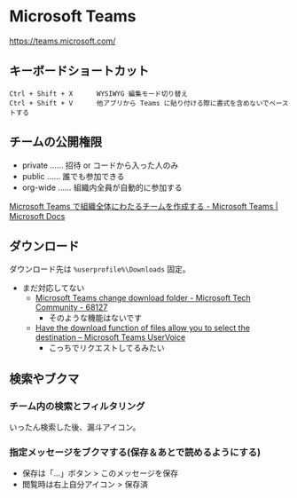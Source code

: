 # Microsoft Teams
https://teams.microsoft.com/

## キーボードショートカット

```
Ctrl + Shift + X      WYSIWYG 編集モード切り替え
Ctrl + Shift + V      他アプリから Teams に貼り付ける際に書式を含めないでペーストする
```

## チームの公開権限
- private …… 招待 or コードから入った人のみ
- public  …… 誰でも参加できる
- org-wide …… 組織内全員が自動的に参加する

[Microsoft Teams で組織全体にわたるチームを作成する - Microsoft Teams | Microsoft Docs](https://docs.microsoft.com/ja-jp/microsoftteams/create-an-org-wide-team)

## ダウンロード
ダウンロード先は `%userprofile%\Downloads` 固定。

- まだ対応してない
    - [Microsoft Teams change download folder - Microsoft Tech Community - 68127](https://techcommunity.microsoft.com/t5/Microsoft-Teams/Microsoft-Teams-change-download-folder/m-p/68127)
        - そのような機能はないです
    - [Have the download function of files allow you to select the destination – Microsoft Teams UserVoice](https://microsoftteams.uservoice.com/forums/555103-public/suggestions/18693262-have-the-download-function-of-files-allow-you-to-s)
        - こっちでリクエストしてるみたい

## 検索やブクマ

### チーム内の検索とフィルタリング
いったん検索した後、漏斗アイコン。

### 指定メッセージをブクマする(保存＆あとで読めるようにする)
- 保存は「…」ボタン > このメッセージを保存
- 閲覧時は右上自分アイコン > 保存済
